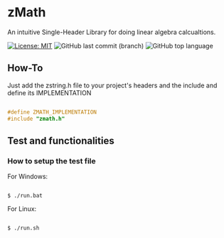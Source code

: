 # zMath
 An intuitive Single-Header Library for doing linear algebra calcualtions.

[![License: MIT](https://img.shields.io/badge/License-MIT-yellow.svg)](https://opensource.org/licenses/MIT)
![GitHub last commit (branch)](https://img.shields.io/github/last-commit/zLouis043/zMath/main)
![GitHub top language](https://img.shields.io/github/languages/top/zLouis043/zMath)

## How-To
Just add the zstring.h file to your project's headers and the include and define its IMPLEMENTATION 

```c

#define ZMATH_IMPLEMENTATION
#include "zmath.h"

```

## Test and functionalities 

### How to setup the test file

For Windows:

```console

$ ./run.bat 

```

For Linux:

```console

$ ./run.sh

```
